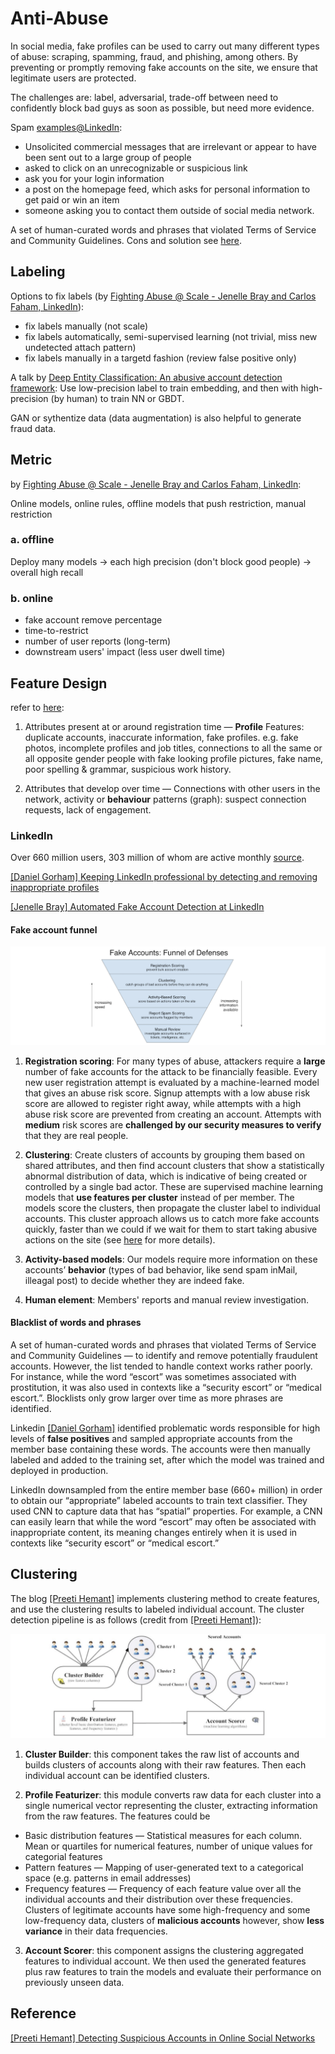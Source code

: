 
# Anti-Abuse

In social media, fake profiles can be used to carry out many different types of abuse: scraping, spamming, fraud, and phishing, among others. By preventing or promptly removing fake accounts on the site, we ensure that legitimate users are protected.

The challenges are: label, adversarial, trade-off between need to confidently block bad guys as soon as possible, but need more evidence. 


Spam [examples@LinkedIn](https://safety.linkedin.com/identifying-abuse): 

* Unsolicited commercial messages that are irrelevant or appear to have been sent out to a large group of people
* asked to click on an unrecognizable or suspicious link
* ask you for your login information
* a post on the homepage feed, which asks for personal information to get paid or win an item
* someone asking you to contact them outside of social media network.


A set of human-curated words and phrases that violated Terms of Service and Community Guidelines. Cons and solution see [here](https://github.com/HsiangHung/Machine_Learning_Note/tree/master/ML_application/Anti-Abuse#blacklist-of-words-and-phrases).


## Labeling

Options to fix labels (by [Fighting Abuse @ Scale - Jenelle Bray and Carlos Faham, LinkedIn](https://www.facebook.com/atscaleevents/videos/2078887542384339)):
* fix labels manually (not scale)
* fix labels automatically, semi-supervised learning (not trivial, miss new undetected attach pattern)
* fix labels manually in a targetd fashion (review false positive only)

A talk by [Deep Entity Classification: An abusive account detection framework](https://engineering.fb.com/2019/12/13/security/fighting-abuse-scale-2019/):
Use low-precision label to train embedding, and then with high-precision (by human) to train NN or GBDT.

GAN or sythentize data (data augmentation) is also helpful to generate fraud data.

## Metric

by [Fighting Abuse @ Scale - Jenelle Bray and Carlos Faham, LinkedIn](https://www.facebook.com/atscaleevents/videos/2078887542384339):

Online models, online rules, offline models that push restriction, manual restriction

### a. offline

Deploy many models -> each high precision (don't block good people) -> overall high recall


### b. online

* fake account remove percentage
* time-to-restrict
* number of user reports (long-term)
* downstream users' impact (less user dwell time)


## Feature Design

refer to [here](https://www.linkedin.com/pulse/how-easily-spot-fake-linkedin-accounts-melonie-dodaro/):

1. Attributes present at or around registration time — **Profile** Features: duplicate accounts, inaccurate information, fake profiles. e.g. fake photos, incomplete profiles and job titles, connections to all the same or all opposite gender people with fake looking profile pictures, fake name, poor spelling & grammar, suspicious work history. 

2. Attributes that develop over time — Connections with other users in the network, activity or **behaviour** patterns (graph): suspect connection requests, lack of engagement.



### LinkedIn

Over 660 million users, 303 million of whom are active monthly [source](https://venturebeat.com/2020/01/16/linkedin-is-using-ai-to-spot-and-remove-inappropriate-user-accounts/).


[Keeping LinkedIn professional by detecting and removing inappropriate profiles]: https://engineering.linkedin.com/blog/2020/keeping-linkedin-professional
[[Daniel Gorham] Keeping LinkedIn professional by detecting and removing inappropriate profiles](https://engineering.linkedin.com/blog/2020/keeping-linkedin-professional)

[Automated Fake Account Detection at LinkedIn]: https://engineering.linkedin.com/blog/2018/09/automated-fake-account-detection-at-linkedin
[[Jenelle Bray] Automated Fake Account Detection at LinkedIn](https://engineering.linkedin.com/blog/2018/09/automated-fake-account-detection-at-linkedin)

#### Fake account funnel

![](images/fake_account_funnel.png)

1. **Registration scoring**: For many types of abuse, attackers require a **large** number of fake accounts for the attack to be financially feasible. Every new user registration attempt is evaluated by a machine-learned model that gives an abuse risk score. Signup attempts with a low abuse risk score are allowed to register right away, while attempts with a high abuse risk score are prevented from creating an account. Attempts with **medium** risk scores are **challenged by our security measures to verify** that they are real people.

2. **Clustering**: Create clusters of accounts by grouping them based on shared attributes, and then find account clusters that show a statistically abnormal distribution of data, which is indicative of being created or controlled by a single bad actor. These are supervised machine learning models that **use features per cluster** instead of per member. The models score the clusters, then propagate the cluster label to individual accounts. This cluster approach allows us to catch more fake accounts quickly, faster than we could if we wait for them to start taking abusive actions on the site (see [here](https://github.com/HsiangHung/Machine_Learning_Note/tree/master/ML_application/Anti-Abuse#clustering) for more details).

3. **Activity-based models**: Our models require more information on these accounts’ **behavior** (types of bad behavior, like send spam inMail, illeagal post) to decide whether they are indeed fake.

4. **Human element**: Members' reports and manual review investigation.


#### Blacklist of words and phrases

A set of human-curated words and phrases that violated Terms of Service and Community Guidelines — to identify and remove potentially fraudulent accounts. However, the list tended to handle context works rather poorly. For instance, while the word “escort” was sometimes associated with prostitution, it was also used in contexts like a “security escort” or “medical escort.”. Blocklists only grow larger over time as more phrases are identified.

Linkedin [[Daniel Gorham]][Keeping LinkedIn professional by detecting and removing inappropriate profiles] identified problematic words responsible for high levels of **false positives** and sampled appropriate accounts from the member base containing these words. The accounts were then manually labeled and added to the training set, after which the model was trained and deployed in production. 

LinkedIn downsampled from the entire member base (660+ million) in order to obtain our “appropriate” labeled accounts to train text classifier. They used CNN to capture data that has “spatial” properties. For example, a CNN can easily learn that while the word “escort” may often be associated with inappropriate content, its meaning changes entirely when it is used in contexts like “security escort” or “medical escort.”





## Clustering 

The blog [[Preeti Hemant]][Detecting Suspicious Accounts in Online Social Networks] implements clustering method to create features, and use the clustering results to labeled individual account. The cluster detection pipeline is as follows (credit from [[Preeti Hemant]][Detecting Suspicious Accounts in Online Social Networks]):

![](images/cluster_detection_pipeline.png)

1. **Cluster Builder**: this component takes the raw list of accounts and builds clusters of accounts along with their raw features. Then each individual account can be identified clusters.

2. **Profile Featurizer**: this module converts raw data for each cluster into a single numerical vector representing the cluster, extracting information from the raw features. The features could be

* Basic distribution features — Statistical measures for each column. Mean or quartiles for numerical features, number of unique values for categorial features
* Pattern features — Mapping of user-generated text to a categorical space (e.g. patterns in email addresses)
* Frequency features — Frequency of each feature value over all the individual accounts and their distribution over these frequencies. Clusters of legitimate accounts have some high-frequency and some low-frequency data, clusters of **malicious accounts** however, show **less variance** in their data frequencies.

3. **Account Scorer**: this component assigns the clustering aggregated features to individual account. We then used the generated features plus raw features to train the models and evaluate their performance on previously unseen data.



## Reference

[Detecting Suspicious Accounts in Online Social Networks]: https://towardsdatascience.com/detecting-suspicious-accounts-in-online-social-networks-48eabf4c75b6
[[Preeti Hemant] Detecting Suspicious Accounts in Online Social Networks](https://towardsdatascience.com/detecting-suspicious-accounts-in-online-social-networks-48eabf4c75b6)



